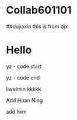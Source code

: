 # Collab601101
##dujiaxin
this is from djx
# Hello

yz - code start

yz - code end


liweimin
kkkkk


Add Huan Ning

add lwm
